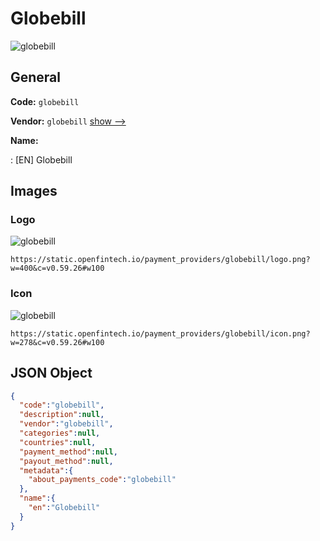 
# Globebill 
![globebill](https://static.openfintech.io/payment_providers/globebill/logo.png?w=400&c=v0.59.26#w100)  

## General 
 
**Code:** `globebill` 
 
**Vendor:** `globebill` [show -->](/vendors/globebill/) 
 
**Name:** 
 
:	[EN] Globebill 
 

## Images 

### Logo 
 
![globebill](https://static.openfintech.io/payment_providers/globebill/logo.png?w=400&c=v0.59.26#w100)  

```
https://static.openfintech.io/payment_providers/globebill/logo.png?w=400&c=v0.59.26#w100
```  

### Icon 
 
![globebill](https://static.openfintech.io/payment_providers/globebill/icon.png?w=278&c=v0.59.26#w100)  

```
https://static.openfintech.io/payment_providers/globebill/icon.png?w=278&c=v0.59.26#w100
```  

## JSON Object 

```json
{
  "code":"globebill",
  "description":null,
  "vendor":"globebill",
  "categories":null,
  "countries":null,
  "payment_method":null,
  "payout_method":null,
  "metadata":{
    "about_payments_code":"globebill"
  },
  "name":{
    "en":"Globebill"
  }
}
```  
